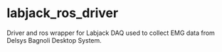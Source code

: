 # labjack_ros_driver
Driver and ros wrapper for Labjack DAQ used to collect EMG data from Delsys Bagnoli Desktop System.
